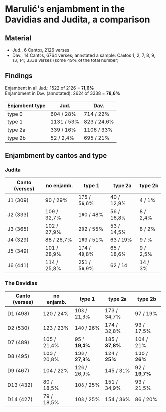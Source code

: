 # Marulić's enjambment in the Davidias and Judita, a comparison

## Material

+ Jud., 6 Cantos, 2126 verses
+ Dav., 14 Cantos, 6764 verses; annotated a sample: Cantos 1, 2, 7, 8, 9, 13, 14; 3338 verses (some 49% of the total number)

## Findings

Enjambent in all Jud.: 1522 of 2126 = **71,6%**  
Enjambment in Dav. (annotated): 2624 of 3338 = **78,6%**  


| Enjambent type | Jud. | Dav. |
|---- |--- |--- |
| type 0 | 604 / 28% | 714 / 22% |
| type 1 | 1131 / 53% | 823 / 24,6% |
| type 2a | 339 / 16% | 1106 / 33% |
| type 2b | 52 / 2,4% | 695 / 21% |


## Enjambment by cantos and type

### Judita

| Canto (verses) | no enjamb. | type 1 | type 2a | type 2b |
|--- |--- |--- |--- |--- |
| J1 (309) |  90 / 29% | 175 / 56,6% | 40 / 12,9% | 4 / 1% | 
| J2 (333) | 109 / 32,7% | 160 / 48% | 56 / 16,8% | 8 / 2,4% | 
| J3 (365) | 102 / 27,9% | 202 / 55% | 53 / 14,5% | 8 / 2% | 
| J4 (329) | 88 / 26,7% | 169 / 51% | 63 / 19% | 9 / % | 
| J5 (349) | 101 / 28,9% | 174 / 49,8% | 65 / 18,6% | 9 / 2,5% | 
| J6 (441) | 114 / 25,8% | 251 / 56,9% | 62 / 14 | 14 / 3% | 

### The Davidias

| Canto (verses) | no enjamb. | type 1 | type 2a | type 2b |
|--- |--- |--- |--- |--- |
| D1 (498) | 120 / 24% | 108 / 21,6% | 173 / 34,7% | 97 / 19% |
| D2 (530) | 123 / 23% | 140 / 26% | 174 / 32,8% | 93 / 17,5% |
| D7 (489) | 105 / 21,4% | 95 / **19,4%** | 185 / **37,8%** | 104 / 21% |
| D8 (495) | 103 / 20,8% | 138 / **27,8%** | 124 / **25%** | 130 / **26%** |
| D9 (467) | 104 / 22% | 126 / 26,9% | 145 / 31% | 92 / **19,7%** |
| D13 (432) | 80 / 18,5% | 108 / 25% | 151 / 34,9% | 93 / 21,5% |
| D14 (427) | 79 / 18,5% | 108 / 25% | 154 / 36% | 86 / 20% |

